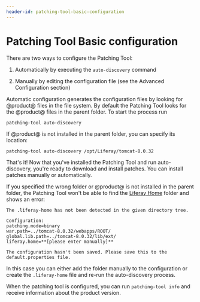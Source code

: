 ```yaml
---
header-id: patching-tool-basic-configuration
---
```


# Patching Tool Basic configuration

There are two ways to configure the Patching Tool:

1. Automatically by executing the `auto-discovery` command

2. Manually by editing the configuration file (see the Advanced Configuration section)

Automatic configuration generates the configuration files by looking for @product@
files in the file system. By default the Patching Tool looks for the @product@
files in the parent folder. To start the process run

    patching-tool auto-discovery

If @product@ is not installed in the parent folder, you can specify its
location: 

    patching-tool auto-discovery /opt/Liferay/tomcat-8.0.32

That's it! Now that you've installed the Patching Tool and run auto-discovery,
you're ready to download and install patches. You can install patches manually
or automatically.

If you specified the wrong folder or @product@ is not installed in the parent
folder, the Patching Tool won't be able to find the [Liferay Home](/docs/7-0/deploy/-/knowledge_base/d/installing-product#liferay-home)
folder and shows an error: 

    The .liferay-home has not been detected in the given directory tree.

    Configuration:
    patching.mode=binary
    war.path=../tomcat-8.0.32/webapps/ROOT/
    global.lib.path=../tomcat-8.0.32/lib/ext/
    liferay.home=**[please enter manually]**

    The configuration hasn't been saved. Please save this to the default.properties file.

In this case you can either add the folder manually to the configuration or
create the `.liferay-home` file and re-run the auto-discovery process.


When the patching tool is configured, you can run `patching-tool info` and receive information about the product version.

